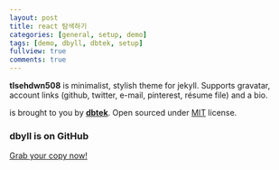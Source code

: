 ```yaml
---
layout: post
title: react 탐색하기
categories: [general, setup, demo]
tags: [demo, dbyll, dbtek, setup]
fullview: true
comments: true
---
```


**tlsehdwn508** is minimalist, stylish theme for jekyll. Supports gravatar, account links (github, twitter, e-mail, pinterest, résume file) and a bio.  

 is brought to you by **[dbtek](http://ismaildemirbilek.com)**. Open sourced under [MIT](http://opensource.org/licenses/MIT) license.

### dbyll is on GitHub

<a class="btn btn-default" href="https://github.com/dbtek/dbyll">Grab your copy now!</a>
